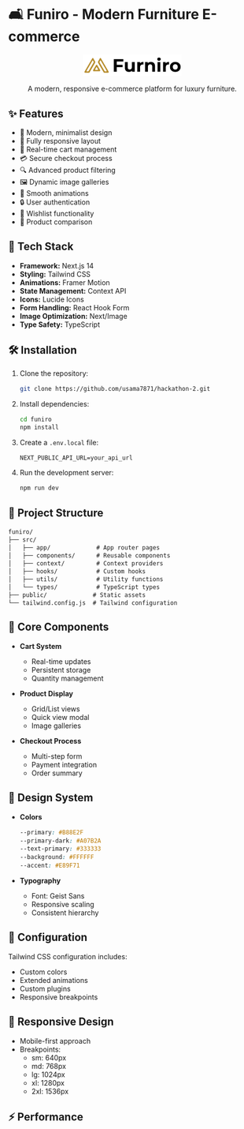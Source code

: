 # 🛋️ Funiro - Modern Furniture E-commerce

<div align="center">
  <img src="/public/Logo.png" alt="Funiro Logo" width="200"/>
  <p>A modern, responsive e-commerce platform for luxury furniture.</p>
</div>

## ✨ Features

- 🎨 Modern, minimalist design
- 📱 Fully responsive layout
- 🛒 Real-time cart management
- 💳 Secure checkout process
- 🔍 Advanced product filtering
- 🖼️ Dynamic image galleries
- 🌙 Smooth animations
- 🔒 User authentication
- 💖 Wishlist functionality
- 🔄 Product comparison

## 🚀 Tech Stack

- **Framework:** Next.js 14
- **Styling:** Tailwind CSS
- **Animations:** Framer Motion
- **State Management:** Context API
- **Icons:** Lucide Icons
- **Form Handling:** React Hook Form
- **Image Optimization:** Next/Image
- **Type Safety:** TypeScript

## 🛠️ Installation

1. Clone the repository:

   ```bash
   git clone https://github.com/usama7871/hackathon-2.git
   ```

2. Install dependencies:

   ```bash
   cd funiro
   npm install
   ```

3. Create a `.env.local` file:

   ```env
   NEXT_PUBLIC_API_URL=your_api_url
   ```

4. Run the development server:

   ```bash
   npm run dev
   ```

## 📁 Project Structure

```
funiro/
├── src/
│   ├── app/             # App router pages
│   ├── components/      # Reusable components
│   ├── context/         # Context providers
│   ├── hooks/           # Custom hooks
│   ├── utils/           # Utility functions
│   └── types/           # TypeScript types
├── public/             # Static assets
└── tailwind.config.js  # Tailwind configuration
```

## 🎯 Core Components

- **Cart System**
  - Real-time updates
  - Persistent storage
  - Quantity management

- **Product Display**
  - Grid/List views
  - Quick view modal
  - Image galleries

- **Checkout Process**
  - Multi-step form
  - Payment integration
  - Order summary

## 🎨 Design System

- **Colors**
  ```css
  --primary: #B88E2F
  --primary-dark: #A07B2A
  --text-primary: #333333
  --background: #FFFFFF
  --accent: #E89F71
  ```

- **Typography**
  - Font: Geist Sans
  - Responsive scaling
  - Consistent hierarchy

## 🔧 Configuration

Tailwind CSS configuration includes:
- Custom colors
- Extended animations
- Custom plugins
- Responsive breakpoints

## 📱 Responsive Design

- Mobile-first approach
- Breakpoints:
  - sm: 640px
  - md: 768px
  - lg: 1024px
  - xl: 1280px
  - 2xl: 1536px

## ⚡ Performance
